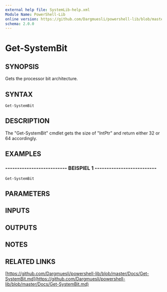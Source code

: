 ```yaml
---
external help file: SystemLib-help.xml
Module Name: PowerShell-Lib
online version: https://github.com/Dargmuesli/powershell-lib/blob/master/Docs/Get-SystemBit.md
schema: 2.0.0
---
```


# Get-SystemBit

## SYNOPSIS
Gets the processor bit architecture.

## SYNTAX

```
Get-SystemBit
```

## DESCRIPTION
The "Get-SystemBit" cmdlet gets the size of "IntPtr" and return either 32 or 64 accordingly.

## EXAMPLES

### -------------------------- BEISPIEL 1 --------------------------
```
Get-SystemBit
```

## PARAMETERS

## INPUTS

## OUTPUTS

## NOTES

## RELATED LINKS

[https://github.com/Dargmuesli/powershell-lib/blob/master/Docs/Get-SystemBit.md](https://github.com/Dargmuesli/powershell-lib/blob/master/Docs/Get-SystemBit.md)

